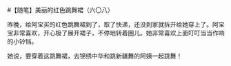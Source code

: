 #【随笔】美丽的红色跳舞裙（六〇八）

昨晚，给阿宝买的红色跳舞裙到了，取了快递，还没到家就拆开给她穿上了。阿宝宝非常喜欢，开心极了展开裙子，不停地转着圈儿。她非常喜欢上面叮叮当当作响的小铃铛。

她说，要穿着这跳舞裙，去锦绣中华和跳新疆舞的阿姨一起跳舞！